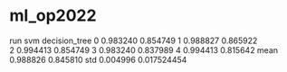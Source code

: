 # ml_op2022
run 	svm		decision_tree
0  	0.983240	0.854749
1  	0.988827	0.865922	
2  	0.994413	0.854749
3  	0.983240	0.837989
4  	0.994413	0.815642
mean	0.988826 	0.845810
std 	0.004996	0.017524454



